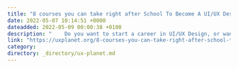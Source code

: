 ```yaml
---
title: "8 courses you can take right after School To Become A UI/UX Designer"
date: 2022-05-07 10:14:51 +0000
dateadded: 2022-05-09 00:00:38 +0100
description: "    Do you want to start a career in UI/UX Design, or want to revamp your current skills? I’ve got you covered.  Continue reading on UX Planet »  "
link: "https://uxplanet.org/8-courses-you-can-take-right-after-school-to-become-a-ui-ux-designer-904c687d9a87?source=rss----819cc2aaeee0---4"
category:
directory: _directory/ux-planet.md
---
```

